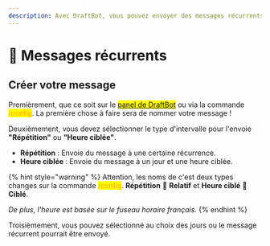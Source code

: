 ```yaml
---
description: Avec DraftBot, vous pouvez envoyer des messages récurrents avec quelques fonctionnalités intéressantes !
---
```


# 🔔 Messages récurrents

## Créer votre message

Premièrement, que ce soit sur le <mark style="color:blue;">[panel de DraftBot](https://www.draftbot.fr/dashboard/)</mark> ou via la commande <mark style="color:orange;">/config</mark>. La première chose à faire sera de nommer votre message !

Deuxièmement, vous devez sélectionner le type d'intervalle pour l'envoie **"Répétition"** ou **"Heure ciblée"**.
- **Répétition** : Envoie du message à une certaine récurrence.
- **Heure ciblée** : Envoie du message à un jour et une heure ciblée.

{% hint style="warning" %}
Attention, les noms de c'est deux types changes sur la commande <mark style="color:orange;">/config</mark>. **Répétition** 🟰 **Relatif** et **Heure ciblé** 🟰 **Ciblé**.

*De plus, l'heure est basée sur le fuseau horaire français.*
{% endhint %}

Troisièmement, vous pouvez sélectionné au choix des jours ou le message récurrent pourrait être envoyé.